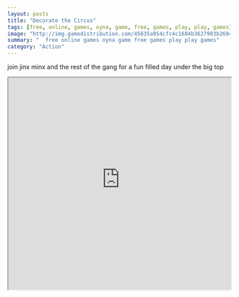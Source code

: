 ```yaml
---
layout: posts
title: "Decorate the Circus"
tags: [free, online, games, oyna, game, free, games, play, play, games]
image: "http://img.gamedistribution.com/45635a954cfc4c1684b3627903b2694e.jpg"
summary: "  free online games oyna game free games play play games"
category: "Action"
---
```


join jinx minx and the rest of the gang for a fun filled day under the big top

<iframe width="100%" height="480px;" src="http://flash.gamedistribution.com?game=45635a954cfc4c1684b3627903b2694e"></iframe>